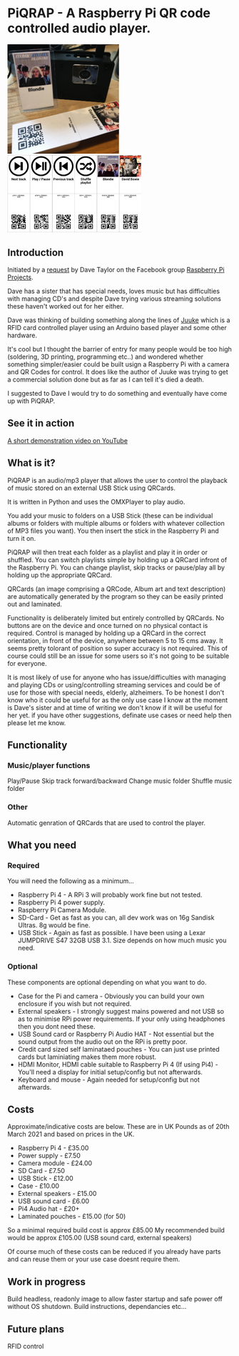 # PiQRAP - A Raspberry Pi QR code controlled audio player.

<img src="https://github.com/arcaicandy/PiQRAP/raw/master/documentation/assets/PiQRAP.jpg" alt="An image of the PiQRAP QR code controlled music player" width="250"> <img src="https://github.com/arcaicandy/PiQRAP/raw/master/documentation/assets/example-qr-cards.jpg" alt="An image of the QR cards producsed by PiQRAP" width="300">

## Introduction

Initiated by a [request](https://www.facebook.com/groups/RaspberryPiProjects/permalink/1810841379091256) by Dave Taylor on the Facebook group [Raspberry Pi Projects](https://www.facebook.com/groups/RaspberryPiProjects).

Dave has a sister that has special needs, loves music but has difficulties with managing CD's and despite Dave trying various streaming solutions these haven't worked out for her either.

Dave was thinking of building something along the lines of [Juuke](https://www.youtube.com/watch?v=5Y1Psf6igHE) which is a RFID card controlled player using an Arduino based player and some other hardware.

It's cool but I thought the barrier of entry for many people would be too high (soldering, 3D printing, programming etc..) and wondered whether something simpler/easier could be built usign a Raspberry Pi with a camera and QR Codes for control. It does like the author of Juuke was trying to get a commercial solution done but as far as I can tell it's died a death.

I suggested to Dave I would try to do something and eventually have come up with PiQRAP.

## See it in action

[A short demonstration video on YouTube](https://youtu.be/FiyGeKrGX2s)

## What is it?

PiQRAP is an audio/mp3 player that allows the user to control the playback of music stored on an external USB Stick using QRCards.

It is written in Python and uses the OMXPlayer to play audio.

You add your music to folders on a USB Stick (these can be individual albums or folders with multiple albums or folders with whatever collection of MP3 files you want). You then insert the stick in the Raspberry Pi and turn it on.

PiQRAP will then treat each folder as a playlist and play it in order or shuffled. You can switch playlists simple by holding up a QRCard infront of the Raspberry Pi. You can change playlist, skip tracks or pause/play all by holding up the appropriate QRCard.

QRCards (an image comprising a QRCode, Album art and text description) are automatically generated by the program so they can be easily printed out and laminated.

Functionality is deliberately limited but entirely controlled by QRCards. No buttons are on the device and once turned on no physical contact is required. Control is managed by holding up a QRCard in the correct orientation, in front of the device, anywhere between 5 to 15 cms away. It seems pretty tolorant of position so super accuracy is not required. This of course could still be an issue for some users so it's not going to be suitable for everyone.

It is most likely of use for anyone who has issue/difficulties with managing and playing CDs or using/controlling streaming services and could be of use for those with special needs, elderly, alzheimers. To be honest I don't know who it could be useful for as the only use case I know at the moment is Dave's sister and at time of writing we don't know if it will be useful for her yet. if you have other suggestions, definate use cases or need help then please let me know.

## Functionality

### Music/player functions

Play/Pause
Skip track forward/backward
Change music folder
Shuffle music folder

### Other

Automatic genration of QRCards that are used to control the player.

## What you need

### Required

You will need the following as a minimum...

* Raspberry Pi 4 - A RPi 3 will probably work fine but not tested.
* Raspberry Pi 4 power supply.
* Raspberry Pi Camera Module.
* SD-Card - Get as fast as you can, all dev work was on 16g Sandisk Ultras. 8g would be fine.
* USB Stick - Again as fast as possible. I have been using a Lexar JUMPDRIVE S47 32GB USB 3.1. Size depends on how much music you need.

### Optional

These components are optional depending on what you want to do.

* Case for the Pi and camera - Obviously you can build your own enclosure if you wish but not required.
* External speakers - I strongly suggest mains powered and not USB so as to minimise RPi power requirements. If your only using headphones then you dont need these.
* USB Sound card or Raspberry Pi Audio HAT - Not essential but the sound output from the audio out on the RPi is pretty poor.
* Credit card sized self laminataed pouches - You can just use printed cards but laminiating makes them more robust.
* HDMI Monitor, HDMI cable suitable to Raspberry Pi 4 (If using Pi4) - You'll need a display for initial setup/config but not afterwards.
* Keyboard and mouse - Again needed for setup/config but not afterwards.

## Costs

Approximate/indicative costs are below. These are in UK Pounds as of 20th March 2021 and based on prices in the UK.
<br>
* Raspberry Pi 4 - £35.00
* Power supply - £7.50
* Camera module - £24.00
* SD Card - £7.50
* USB Stick - £12.00
* Case - £10.00
* External speakers - £15.00
* USB sound card - £6.00
* Pi4 Audio hat - £20+
* Laminated pouches - £15.00 (for 50)

So a minimal required build cost is approx £85.00
My recommended build would be approx £105.00 (USB sound card, external speakers)

Of course much of these costs can be reduced if you already have parts and can reuse them or your use case doesnt require them.

## Work in progress

Build headless, readonly image to allow faster startup and safe power off without OS shutdown.
Build instructions, dependancies etc...

## Future plans

RFID control